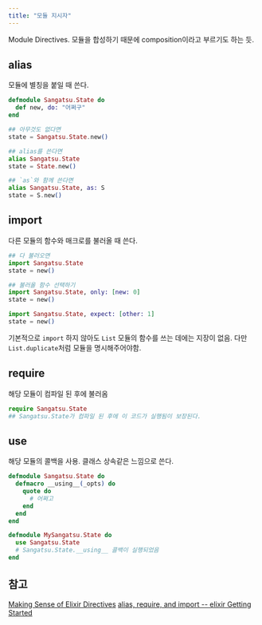 ```yaml
---
title: "모듈 지시자"
---
```



Module Directives. 모듈을 합성하기 때문에 composition이라고 부르기도 하는 듯.

## alias

모듈에 별칭을 붙일 때 쓴다.

```elixir
defmodule Sangatsu.State do
  def new, do: "어쩌구"
end

## 아무것도 없다면
state = Sangatsu.State.new()

## alias를 쓴다면
alias Sangatsu.State
state = State.new()

## `as`와 함께 쓴다면
alias Sangatsu.State, as: S
state = S.new()
```

## import

다른 모듈의 함수와 매크로를 불러올 때 쓴다.

```elixir
## 다 불러오면
import Sangatsu.State
state = new()

## 불러올 함수 선택하기
import Sangatsu.State, only: [new: 0]
state = new()

import Sangatsu.State, expect: [other: 1]
state = new()
```

기본적으로 `import` 하지 않아도 `List` 모듈의 함수를 쓰는 데에는 지장이 없음. 다만 `List.duplicate`처럼 모듈을 명시해주어야함.

## require

해당 모듈이 컴파일 된 후에 불러옴

```elixir
require Sangatsu.State
## Sangatsu.State가 컴파일 된 후에 이 코드가 실행됨이 보장된다.
```

## use

해당 모듈의 콜백을 사용. 클래스 상속같은 느낌으로 쓴다.

```elixir
defmodule Sangatsu.State do
  defmacro __using__(_opts) do
    quote do
      # 어쩌고
    end
  end
end

defmodule MySangatsu.State do
  use Sangatsu.State
  # Sangatsu.State.__using__ 콜백이 실행되었음
end
```

## 참고

[Making Sense of Elixir Directives](https://github.com/rwdaigle/elixir-directives)
[alias, require, and import -- elixir Getting Started](http://elixir-lang.org/getting-started/alias-require-and-import.html)
